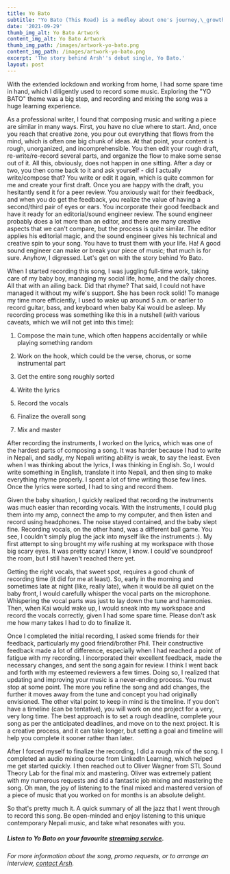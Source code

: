 ```yaml
---
title: Yo Bato
subtitle: "Yo Bato (This Road) is a medley about one's journey,\_growth, learning and experiences, entwined in an uplifting song. No matter where the road (Yo Bato) takes us, we will always reach home. Home can be a warm embrace of your parents, the cooing of your baby, or the faces of your loved ones—these irreplaceable pleasures can be your milestones!"
date: '2021-09-29'
thumb_img_alt: Yo Bato Artwork
content_img_alt: Yo Bato Artwork
thumb_img_path: /images/artwork-yo-bato.png
content_img_path: /images/artwork-yo-bato.png
excerpt: 'The story behind Arsh''s debut single, Yo Bato.'
layout: post
---
```

With the extended lockdown and working from home, I had some spare time in hand, which I diligently used to record some music. Exploring the "YO BATO" theme was a big step, and recording and mixing the song was a huge learning experience. 

As a professional writer, I found that composing music and writing a piece are similar in many ways. First, you have no clue where to start. And, once you reach that creative zone, you pour out everything that flows from the mind, which is often one big chunk of ideas. At that point, your content is rough, unorganized, and incomprehensible. You then edit your rough draft, re-write/re-record several parts, and organize the flow to make some sense out of it. All this, obviously, does not happen in one sitting. After a day or two, you then come back to it and ask yourself - did I actually write/compose that? You write or edit it again, which is quite common for me and create your first draft. Once you are happy with the draft, you hesitantly send it for a peer review. You anxiously wait for their feedback, and when you do get the feedback, you realize the value of having a second/third pair of eyes or ears. You incorporate their good feedback and have it ready for an editorial/sound engineer review. The sound engineer probably does a lot more than an editor, and there are many creative aspects that we can't compare, but the process is quite similar. The editor applies his editorial magic, and the sound engineer gives his technical and creative spin to your song. You have to trust them with your life. Ha! A good sound engineer can make or break your piece of music; that much is for sure. Anyhow, I digressed. Let's get on with the story behind Yo Bato.

When I started recording this song, I was juggling full-time work, taking care of my baby boy, managing my social life, home, and the daily chores. All that with an ailing back. Did that rhyme? That said, I could not have managed it without my wife's support. She has been rock solid! To manage my time more efficiently, I used to wake up around 5 a.m. or earlier to record guitar, bass, and keyboard when baby Kai would be asleep. My recording process was something like this in a nutshell (with various caveats, which we will not get into this time):

1.  Compose the main tune, which often happens accidentally or while playing something random

2.  Work on the hook, which could be the verse, chorus, or some instrumental part

3.  Get the entire song roughly sorted

4.  Write the lyrics

5.  Record the vocals

6.  Finalize the overall song

7.  Mix and master

After recording the instruments, I worked on the lyrics, which was one of the hardest parts of composing a song. It was harder because I had to write in Nepali, and sadly, my Nepali writing ability is weak, to say the least. Even when I was thinking about the lyrics, I was thinking in English. So, I would write something in English, translate it into Nepali, and then sing to make everything rhyme properly. I spent a lot of time writing those few lines. Once the lyrics were sorted, I had to sing and record them.

Given the baby situation, I quickly realized that recording the instruments was much easier than recording vocals. With the instruments, I could plug them into my amp, connect the amp to my computer, and then listen and record using headphones. The noise stayed contained, and the baby slept fine. Recording vocals, on the other hand, was a different ball game. You see, I couldn't simply plug the jack into myself like the instruments :). My first attempt to sing brought my wife rushing at my workspace with those big scary eyes. It was pretty scary! I know, I know. I could've soundproof the room, but I still haven't reached there yet.

Getting the right vocals, that sweet spot, requires a good chunk of recording time (it did for me at least). So, early in the morning and sometimes late at night (like, really late), when it would be all quiet on the baby front, I would carefully whisper the vocal parts on the microphone. Whispering the vocal parts was just to lay down the tune and harmonies. Then, when Kai would wake up, I would sneak into my workspace and record the vocals correctly, given I had some spare time. Please don't ask me how many takes I had to do to finalize it. 

Once I completed the initial recording, I asked some friends for their feedback, particularly my good friend/brother Phil. Their constructive feedback made a lot of difference, especially when I had reached a point of fatigue with my recording. I incorporated their excellent feedback, made the necessary changes, and sent the song again for review. I think I went back and forth with my esteemed reviewers a few times. Doing so, I realized that updating and improving your music is a never-ending process. You must stop at some point. The more you refine the song and add changes, the further it moves away from the tune and concept you had originally envisioned. The other vital point to keep in mind is the timeline. If you don't have a timeline (can be tentative), you will work on one project for a very, very long time. The best approach is to set a rough deadline, complete your song as per the anticipated deadlines, and move on to the next project. It is a creative process, and it can take longer, but setting a goal and timeline will help you complete it sooner rather than later.

After I forced myself to finalize the recording, I did a rough mix of the song. I completed an audio mixing course from LinkedIn Learning, which helped me get started quickly. I then reached out to Oliver Wagner from STL Sound Theory Lab for the final mix and mastering. Oliver was extremely patient with my numerous requests and did a fantastic job mixing and mastering the song. Oh man, the joy of listening to the final mixed and mastered version of a piece of music that you worked on for months is an absolute delight.

So that's pretty much it. A quick summary of all the jazz that I went through to record this song. Be open-minded and enjoy listening to this unique contemporary Nepali music, and take what resonates with you.

##### Listen to Yo Bato on your favourite <a href="href=https://distrokid.com/hyperfollow/arshrai/yo-bato" target="_blank">streaming service</a>.

*For more information about the song, promo requests, or to arrange an interview, *[*contact Arsh*](/contact)*.*
